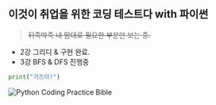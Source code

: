 ## 이것이 취업을 위한 코딩 테스트다 with 파이썬

>~~뒤죽박죽 내 맘대로 필요한 부분만 보는 중.~~

* 2강 그리디 & 구현 완료.
* 3강 BFS & DFS 진행중

```Python
print("가즈아!")
```
![Python Coding Practice Bible](https://public.sn.files.1drv.com/y4mvbHZ9LyowdTCaYBdy4pxKG4p7xNZRTZ4iHI4I5YtW6rWv3Hkt8HKoZOY1eLF180H8cWiWDLFnf8TtufRHFXRnY8Mnb6UCnSvCJeZ2wl2_8Rw13f462RTxZ_EHVzCJXnQ61MkvX2ImOW6kG_m6zhsiufmDIHR-zR3NCPfhBqyNGqpS_N7RU7zooKoaiKOvtSamEDJfj_VrpdHEkCuU8UTSg4yWfuiLfDCx__KVyG2cCo?encodeFailures=1&width=1863&height=843)
